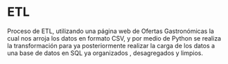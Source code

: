 # ETL
Proceso de ETL, utilizando una página web de Ofertas Gastronómicas la cual nos arroja los datos en formato CSV, y por medio de Python se realiza la transformación para ya posteriormente realizar la carga de los datos a una base de datos en SQL ya organizados , desagregados y limpios.
